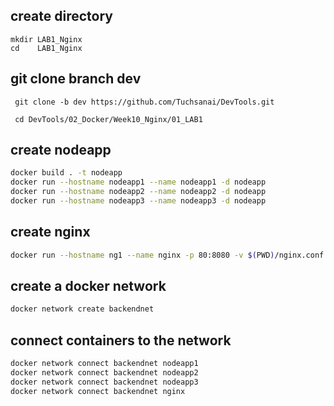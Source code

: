 
## create directory

   
    mkdir LAB1_Nginx
    cd    LAB1_Nginx
    

## git clone branch dev
    
    
   ```
    git clone -b dev https://github.com/Tuchsanai/DevTools.git
   ```
   
   ```   
    cd DevTools/02_Docker/Week10_Nginx/01_LAB1
   ```   



## create  nodeapp 

```bash
docker build . -t nodeapp
docker run --hostname nodeapp1 --name nodeapp1 -d nodeapp
docker run --hostname nodeapp2 --name nodeapp2 -d nodeapp
docker run --hostname nodeapp3 --name nodeapp3 -d nodeapp
```
## create nginx

```bash
docker run --hostname ng1 --name nginx -p 80:8080 -v $(PWD)/nginx.conf:/etc/nginx/nginx.conf -d nginx
```

## create a docker network

```bash
docker network create backendnet
```

## connect containers to the network

```bash
docker network connect backendnet nodeapp1
docker network connect backendnet nodeapp2
docker network connect backendnet nodeapp3
docker network connect backendnet nginx
```
